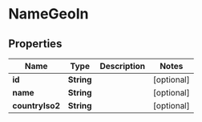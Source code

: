 
# NameGeoIn

## Properties
Name | Type | Description | Notes
------------ | ------------- | ------------- | -------------
**id** | **String** |  |  [optional]
**name** | **String** |  |  [optional]
**countryIso2** | **String** |  |  [optional]



